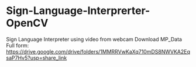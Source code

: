 # Sign-Language-Interprerter-OpenCV
Sign Language Interpreter using video from webcam
Download MP_Data Full form: https://drive.google.com/drive/folders/1MMRRVwKaXq710mDS8NWVKA2EqsaP7Hv5?usp=share_link
